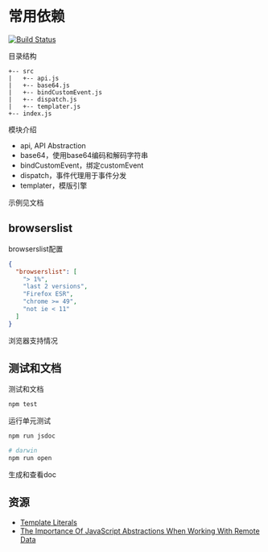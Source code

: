 # 常用依赖

[![Build Status](https://travis-ci.org/zp25/zp-lib.svg?branch=master)](https://travis-ci.org/zp25/zp-lib)

目录结构

~~~
+-- src
|   +-- api.js
|   +-- base64.js
|   +-- bindCustomEvent.js
|   +-- dispatch.js
|   +-- templater.js
+-- index.js
~~~
模块介绍

+ api, API Abstraction
+ base64，使用base64编码和解码字符串
+ bindCustomEvent，绑定customEvent
+ dispatch，事件代理用于事件分发
+ templater，模版引擎

示例见文档

## browserslist
browserslist配置

~~~json
{
  "browserslist": [
    "> 1%",
    "last 2 versions",
    "Firefox ESR",
    "chrome >= 49",
    "not ie < 11"
  ]
}
~~~
浏览器支持情况

## 测试和文档
测试和文档

~~~bash
npm test
~~~
运行单元测试

~~~bash
npm run jsdoc

# darwin
npm run open
~~~
生成和查看doc

## 资源
+ [Template Literals](https://css-tricks.com/template-literals/ "Template Literals")
+ [The Importance Of JavaScript Abstractions When Working With Remote Data](https://css-tricks.com/importance-javascript-abstractions-working-remote-data/ "The Importance Of JavaScript Abstractions When Working With Remote Data")
